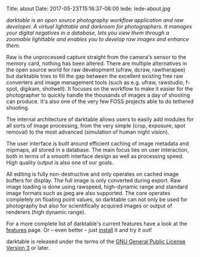 Title: about
Date: 2017-05-23T15:16:37-06:00
lede: lede-about.jpg

*darktable is an open source photography workflow application and raw developer. A virtual lighttable and darkroom for photographers. It manages your digital negatives in a database, lets you view them through a zoomable lighttable and enables you to develop raw images and enhance them.*

Raw is the unprocessed capture straight from the camera's sensor to the memory card, nothing has been altered. There are multiple alternatives in the open source world for raw development (ufraw, dcraw, rawtherapee) but darktable tries to fill the gap between the excellent existing free raw converters and image management tools (such as e.g. ufraw, rawstudio, f-spot, digikam, shotwell). It focuses on the workflow to make it easier for the photographer to quickly handle the thousands of images a day of shooting can produce. It's also one of the very few FOSS projects able to do tethered shooting.

The internal architecture of darktable allows users to easily add modules for all sorts of image processing, from the very simple (crop, exposure, spot removal) to the most advanced (simulation of human night vision).

The user interface is built around efficient caching of image metadata and mipmaps, all stored in a database. The main focus lies on user interaction, both in terms of a smooth interface design as well as processing speed. High quality output is also one of our goals.

All editing is fully non-destructive and only operates on cached image buffers for display. The full image is only converted during export. Raw image loading is done using rawspeed, high-dynamic range and standard image formats such as jpeg are also supported. The core operates completely on floating point values, so darktable can not only be used for photography but also for scientifically acquired images or output of renderers (high dynamic range).

For a more complete list of darktable's current features have a look at the [features]({filename}/pages/about/features.md) page. Or&nbsp;– even better&nbsp;– just [install]({filename}/pages/install.md) it and try it out!

darktable is released under the terms of the [GNU General Public License Version 3](https://www.gnu.org/licenses/gpl-3.0.txt) or later.

